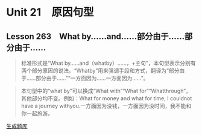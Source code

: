 ﻿ # Unit 21　原因句型
 ## Lesson 263　What by……and……部分由于……部分由于……
 
> 标准形式是“What by……and（whatby）……，+主句”，本句型表示分别有两个部分原因的说法。“Whatby”用来强调手段和方式，翻译为“部分由于……部分由于……”“一方面因为……一方面因为……”。

> 本句型中的“what by”可以换成“What with”“What for”“Whatthrough”，其他部分均不变。例如：What for money and what for time, I couldnot have a journey withyou.一方面因为没钱，一方面因为没时间，我不能和你一起旅游。


 [生成题库](./question/f263.json)